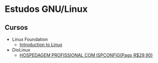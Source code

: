 # Estudos GNU/Linux

## Cursos
* Linux Foundation
    * [Introduction to Linux](https://training.linuxfoundation.org/linux-courses/system-administration-training/introduction-to-linux)
* DioLinux
    * [HOSPEDAGEM PROFISSIONAL COM ISPCONFIG(Pago R$29,90)](https://ead.diolinux.com.br/ver/curso/curso-hospedagem-profissional-ispconfig-linux/)
